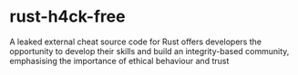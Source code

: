 # rust-h4ck-free
A leaked external cheat source code for Rust offers developers the opportunity to develop their skills and build an integrity-based community, emphasising the importance of ethical behaviour and trust

